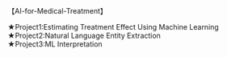【AI-for-Medical-Treatment】

★Project1:Estimating Treatment Effect Using Machine Learning <br />
★Project2:Natural Language Entity Extraction <br />
★Project3:ML Interpretation <br />
